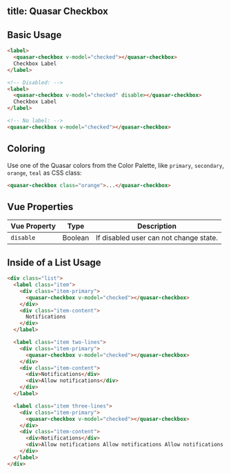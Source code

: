 title: Quasar Checkbox
---
<input type="hidden" data-fullpage-demo="form/checkbox">

## Basic Usage

``` html
<label>
  <quasar-checkbox v-model="checked"></quasar-checkbox>
  Checkbox Label
</label>

<!-- Disabled: -->
<label>
  <quasar-checkbox v-model="checked" disable></quasar-checkbox>
  Checkbox Label
</label>

<!-- No label: -->
<quasar-checkbox v-model="checked"></quasar-checkbox>
```

## Coloring
Use one of the Quasar colors from the Color Palette, like `primary`, `secondary`, `orange`, `teal` as CSS class:

``` html
<quasar-checkbox class="orange">...</quasar-checkbox>
```

## Vue Properties

| Vue Property | Type | Description |
| --- | --- | --- |
| `disable` | Boolean | If disabled user can not change state. |

## Inside of a List Usage

``` html
<div class="list">
  <label class="item">
    <div class="item-primary">
      <quasar-checkbox v-model="checked"></quasar-checkbox>
    </div>
    <div class="item-content">
      Notifications
    </div>
  </label>

  <label class="item two-lines">
    <div class="item-primary">
      <quasar-checkbox v-model="checked"></quasar-checkbox>
    </div>
    <div class="item-content">
      <div>Notifications</div>
      <div>Allow notifications</div>
    </div>
  </label>

  <label class="item three-lines">
    <div class="item-primary">
      <quasar-checkbox v-model="checked"></quasar-checkbox>
    </div>
    <div class="item-content">
      <div>Notifications</div>
      <div>Allow notifications Allow notifications Allow notifications Allow notifications Allow notifications </div>
    </div>
  </label>
</div>
```
